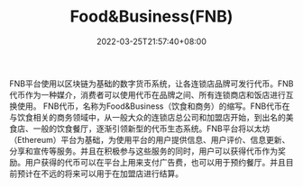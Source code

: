 ﻿---
weight: 
title: "Food&Business(FNB)"
description: "FNB平台使用以区块链为基础的数字货币系统，让各连锁店品牌可发行代币"
date: 2022-03-25T21:57:40+08:00
lastmod: 2022-03-25T16:45:40+08:00
draft: false
authors: ["Metabd"]
featuredImage: "foodbusinessfnb.webp"
link: ""
tags: ["数字代币","Food&Business(FNB)"]
categories: ["navigation"]
navigation: ["数字代币"]
lightgallery: true
toc: true
pinned: false
recommend: false
recommend1: false
---
FNB平台使用以区块链为基础的数字货币系统，让各连锁店品牌可发行代币。FNB代币作为一种媒介，消费者可以使用代币在品牌之间、所有连锁商店和饭店进行互换使用。
FNB代币，名称为Food&Business（饮食和商务）的缩写。FNB代币在与饮食相关的商务领域中，从一般大众的连锁店总公司和加盟店开始，到出名的美食店、一般的饮食餐厅，逐渐引领新型的代币生态系统。FNB平台将以太坊（Ethereum）平台为基础，为使用平台的用户提供信息、用户评价、信息更新、分享和宣传等服务。并且在积极参与这些服务的同时，用户可以获得代币作为奖励。用户获得的代币可以在平台上用来支付广告费，也可以用于预约餐厅。并且目前预计在不远的将来可以用于在加盟店进行结算。
